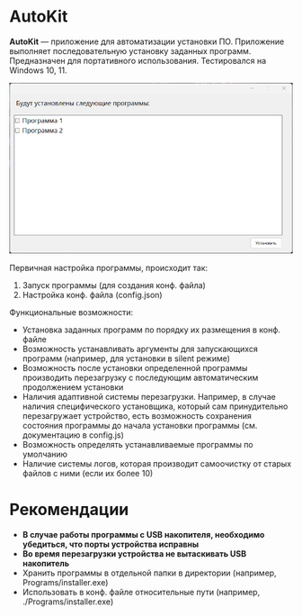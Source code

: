 # AutoKit

**AutoKit** — приложение для автоматизации установки ПО. Приложение выполняет последовательную установку заданных программ. Предназначен для портативного использования. Тестировался на Windows 10, 11.

![Watcher](https://github.com/maxdurov/AutoKit/blob/main/prog.png?raw=true)

Первичная настройка программы, происходит так:
1. Запуск программы (для создания конф. файла)
2. Настройка конф. файла (config.json)

Функциональные возможности:

 - Установка заданных программ по порядку их размещения в конф. файле
 - Возможность устанавливать аргументы для запускающихся программ (например, для установки в silent режиме)
 - Возможность после установки определенной программы производить перезагрузку с последующим автоматическим продолжением установки
 - Наличия адаптивной системы перезагрузки. Например, в случае наличия специфического установщика, который сам принудительно перезагружает устройство, есть возможность сохранения состояния программы до начала установки программы (см. документацию в config.js)
 - Возможность определять устанавливаемые программы по умолчанию
 - Наличие системы логов, которая производит самоочистку от старых файлов с ними (если их более 10)

# Рекомендации

 - **В случае работы программы с USB накопителя, необходимо убедиться, что порты устройства исправны**
 - **Во время перезагрузки устройства не вытаскивать USB накопитель**
 - Хранить программы в отдельной папки в директории (например, Programs/installer.exe)
 - Использовать в конф. файле относительные пути (например, ./Programs/installer.exe)
